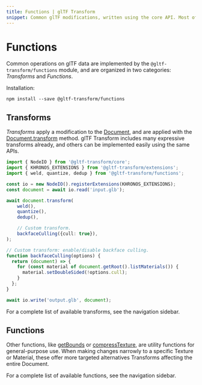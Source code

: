 ```yaml
---
title: Functions | glTF Transform
snippet: Common glTF modifications, written using the core API. Most of these functions are Transforms, applying a modification to the Document…
---
```


# Functions

Common operations on glTF data are implemented by the `@gltf-transform/functions` module, and are organized in two categories: _Transforms_ and _Functions_.

Installation:

```shell
npm install --save @gltf-transform/functions
```

## Transforms

_Transforms_ apply a modification to the [Document](/modules/core/classes/Document), and are applied with the
[Document.transform](/modules/core/classes/Document#transform) method. glTF Transform includes many expressive transforms already, and
others can be implemented easily using the same APIs.

```typescript
import { NodeIO } from '@gltf-transform/core';
import { KHRONOS_EXTENSIONS } from '@gltf-transform/extensions';
import { weld, quantize, dedup } from '@gltf-transform/functions';

const io = new NodeIO().registerExtensions(KHRONOS_EXTENSIONS);
const document = await io.read('input.glb');

await document.transform(
	weld(),
	quantize(),
	dedup(),

	// Custom transform.
	backfaceCulling({cull: true}),
);

// Custom transform: enable/disable backface culling.
function backfaceCulling(options) {
  return (document) => {
    for (const material of document.getRoot().listMaterials()) {
      material.setDoubleSided(!options.cull);
    }
  };
}

await io.write('output.glb', document);
```

For a complete list of available transforms, see the navigation sidebar.

## Functions

Other functions, like [getBounds](/modules/functions/functions/getBounds) or [compressTexture](/modules/functions/functions/compressTexture), are utility functions for general-purpose use. When making changes narrowly to a specific Texture or Material, these offer more targeted alternatives Transforms affecting the entire Document.

For a complete list of available functions, see the navigation sidebar.
